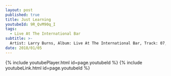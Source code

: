 ```yaml
---
layout: post
published: true
title: Just Learning
youtubeId: 9R_QvM90q_I
tags:
  - Live At The International Bar
subtitle: >-
  Artist: Larry Burns, Album: Live At The International Bar, Track: 07, Title: Just Learning
date: 2018/01/05
---
```

{% include youtubePlayer.html id=page.youtubeId %}
{% include youtubeLink.html id=page.youtubeId %}
